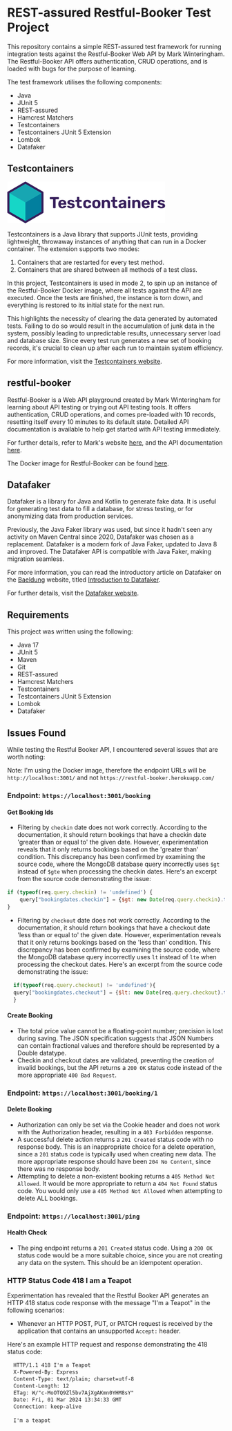 # REST-assured Restful-Booker Test Project

This repository contains a simple REST-assured test framework for running integration tests against the Restful-Booker Web API 
by Mark Winteringham. The Restful-Booker API offers authentication, CRUD operations, and is loaded with bugs for the purpose of learning.

The test framework utilises the following components:

- Java
- JUnit 5
- REST-assured
- Hamcrest Matchers
- Testcontainers
- Testcontainers JUnit 5 Extension
- Lombok
- Datafaker

## Testcontainers

![Testcontainers Logo](/assets/images/testcontainers-logo.svg)

Testcontainers is a Java library that supports JUnit tests, providing lightweight, throwaway instances of anything that 
can run in a Docker container. The extension supports two modes:

1. Containers that are restarted for every test method.
2. Containers that are shared between all methods of a test class.

In this project, Testcontainers is used in mode 2, to spin up an instance of the Restful-Booker Docker image, where all
tests against the API are executed. Once the tests are finished, the instance is torn down, and everything is restored
to its initial state for the next run. 

This highlights the necessity of clearing the data generated by automated tests. Failing to do so would result in the 
accumulation of junk data in the system, possibly leading to unpredictable results, unnecessary server load and database
size. Since every test run generates a new set of booking records, it's crucial to clean up after each run to maintain 
system efficiency.

For more information, visit the [Testcontainers website](https://testcontainers.com).

## restful-booker

Restful-Booker is a Web API playground created by Mark Winteringham for learning about API testing or trying out API 
testing tools. It offers authentication, CRUD operations, and comes pre-loaded with 10 records, resetting itself every 
10 minutes to its default state. Detailed API documentation is available to help get started with API testing immediately.

For further details, refer to Mark's website [here](https://restful-booker.herokuapp.com), and the API documentation
[here](https://restful-booker.herokuapp.com/apidoc/index.html).

The Docker image for Restful-Booker can be found [here](https://github.com/mwinteringham/restful-booker).

## Datafaker

Datafaker is a library for Java and Kotlin to generate fake data. It is useful for generating test data to fill a database, 
for stress testing, or for anonymizing data from production services.

Previously, the Java Faker library was used, but since it hadn't seen any activity on Maven Central since 2020, Datafaker 
was chosen as a replacement. Datafaker is a modern fork of Java Faker, updated to Java 8 and improved. The Datafaker API 
is compatible with Java Faker, making migration seamless.

For more information, you can read the introductory article on Datafaker on the [Baeldung](https://www.baeldung.com) 
website, titled [Introduction to Datafaker](https://www.baeldung.com/java-datafaker).

For further details, visit the [Datafaker website](https://www.datafaker.net).

## Requirements

This project was written using the following:

- Java 17
- JUnit 5
- Maven
- Git
- REST-assured
- Hamcrest Matchers
- Testcontainers
- Testcontainers JUnit 5 Extension
- Lombok
- Datafaker


## Issues Found

While testing the Restful Booker API, I encountered several issues that are worth noting:

Note: I'm using the Docker image, therefore the endpoint URLs will be `http://localhost:3001/` and not `https://restful-booker.herokuapp.com/`

### Endpoint: `https://localhost:3001/booking`

#### Get Booking Ids

- Filtering by `checkin` date does not work correctly. According to the documentation, it should return bookings that have a checkin date 'greater than or equal to' the given date. However, experimentation reveals that it only returns bookings based on the 'greater than' condition.
  This discrepancy has been confirmed by examining the source code, where the MongoDB database query incorrectly uses `$gt` instead of `$gte` when processing the checkin dates. Here's an excerpt from the source code demonstrating the issue:

```javascript
if (typeof(req.query.checkin) != 'undefined') {
    query["bookingdates.checkin"] = {$gt: new Date(req.query.checkin).toISOString()}
}
```

- Filtering by `checkout` date does not work correctly. According to the documentation, it should return bookings that have a checkout date 'less than or equal to' the given date. However, experimentation reveals that it only returns bookings based on the 'less than' condition.
  This discrepancy has been confirmed by examining the source code, where the MongoDB database query incorrectly uses `lt` instead of `lte` when processing the checkout dates. Here's an excerpt from the source code demonstrating the issue:

```javascript
  if(typeof(req.query.checkout) != 'undefined'){
  query["bookingdates.checkout"] = {$lt: new Date(req.query.checkout).toISOString()}
  }
```

#### Create Booking
- The total price value cannot be a floating-point number; precision is lost during saving. The JSON specification suggests that JSON Numbers can contain fractional values and therefore should be represented by a Double datatype. 
- Checkin and checkout dates are validated, preventing the creation of invalid bookings, but the API returns a `200 OK` status code instead of the more appropriate `400 Bad Request`.

### Endpoint: `https://localhost:3001/booking/1`

#### Delete Booking
- Authorization can only be set via the Cookie header and does not work with the Authorization header, resulting in a `403 Forbidden` response.
- A successful delete action returns a `201 Created` status code with no response body. This is an inappropriate choice for a delete operation, since a `201` status code  is typically used when creating new data. The more appropriate response should have been `204 No Content`, since there was no response body.  
- Attempting to delete a non-existent booking returns a `405 Method Not Allowed`. It would be more appropriate to return a `404 Not Found` status code. You would only use a `405 Method Not Allowed` when attempting to delete ALL bookings.

### Endpoint: `https://localhost:3001/ping`

#### Health Check
- The ping endpoint returns a `201 Created` status code. Using a `200 OK` status code would be a more suitable choice, since you are not creating any data on the system. This should be an idempotent operation. 

### HTTP Status Code 418 I am a Teapot
Experimentation has revealed that the Restful Booker API generates an HTTP 418 status code response with the message "I'm a Teapot" in the following scenarios:

- Whenever an HTTP POST, PUT, or PATCH request is received by the application that contains an unsupported `Accept:` header.

Here's an example HTTP request and response demonstrating the 418 status code:
```http request
  HTTP/1.1 418 I'm a Teapot
  X-Powered-By: Express
  Content-Type: text/plain; charset=utf-8
  Content-Length: 12
  ETag: W/"c-MoOTQ9Zl5bv7AjXgAKmn0YHM8sY"
  Date: Fri, 01 Mar 2024 13:34:33 GMT
  Connection: keep-alive

  I'm a teapot
```
